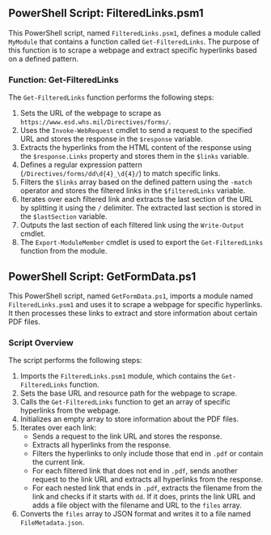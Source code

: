 ## PowerShell Script: FilteredLinks.psm1

This PowerShell script, named `FilteredLinks.psm1`, defines a module called `MyModule` that contains a function called `Get-FilteredLinks`. The purpose of this function is to scrape a webpage and extract specific hyperlinks based on a defined pattern.

### Function: Get-FilteredLinks

The `Get-FilteredLinks` function performs the following steps:

1. Sets the URL of the webpage to scrape as `https://www.esd.whs.mil/Directives/forms/`.
2. Uses the `Invoke-WebRequest` cmdlet to send a request to the specified URL and stores the response in the `$response` variable.
3. Extracts the hyperlinks from the HTML content of the response using the `$response.Links` property and stores them in the `$links` variable.
4. Defines a regular expression pattern (`/Directives/forms/dd\d{4}_\d{4}/`) to match specific links.
5. Filters the `$links` array based on the defined pattern using the `-match` operator and stores the filtered links in the `$filteredLinks` variable.
6. Iterates over each filtered link and extracts the last section of the URL by splitting it using the `/` delimiter. The extracted last section is stored in the `$lastSection` variable.
7. Outputs the last section of each filtered link using the `Write-Output` cmdlet.
8. The `Export-ModuleMember` cmdlet is used to export the `Get-FilteredLinks` function from the module.

## PowerShell Script: GetFormData.ps1

This PowerShell script, named `GetFormData.ps1`, imports a module named `FilteredLinks.psm1` and uses it to scrape a webpage for specific hyperlinks. It then processes these links to extract and store information about certain PDF files.

### Script Overview

The script performs the following steps:

1. Imports the `FilteredLinks.psm1` module, which contains the `Get-FilteredLinks` function.
2. Sets the base URL and resource path for the webpage to scrape.
3. Calls the `Get-FilteredLinks` function to get an array of specific hyperlinks from the webpage.
4. Initializes an empty array to store information about the PDF files.
5. Iterates over each link:
   * Sends a request to the link URL and stores the response.
   * Extracts all hyperlinks from the response.
   * Filters the hyperlinks to only include those that end in `.pdf` or contain the current link.
   * For each filtered link that does not end in `.pdf`, sends another request to the link URL and extracts all hyperlinks from the response.
   * For each nested link that ends in `.pdf`, extracts the filename from the link and checks if it starts with `dd`. If it does, prints the link URL and adds a file object with the filename and URL to the `files` array.
6. Converts the `files` array to JSON format and writes it to a file named `FileMetadata.json`.
